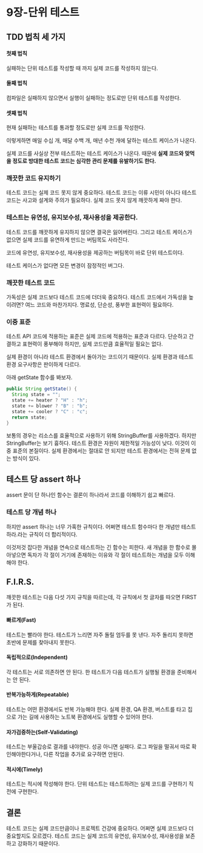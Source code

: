 9장-단위 테스트
====================================

## TDD 법칙 세 가지
#### 첫째 법칙
실패하는 단위 테스트를 작성할 때 까지 실제 코드를 작성하지 않는다.

#### 둘째 법칙
컴파일은 실패하지 않으면서 실행이 실패하는 정도로만 단위 테스트를 작성한다.

#### 셋째 법칙
현재 실패하는 테스트를 통과할 정도로만 실제 코드를 작성한다.


이렇게하면 매일 수십 개, 매달 수백 개, 매년 수천 개에 달하는 테스트 케이스가 나온다.

실제 코드를 사실상 전부 테스트하는 테스트 케이스가 나온다. 때문에 **실제 코드와 맞먹을 정도로 방대한 테스트 코드는 심각한 관리 문제를 유발하기도 한다.**

### 깨끗한 코드 유지하기
테스트 코드는 실제 코드 못지 않게 중요하다. 테스트 코드는 이류 시민이 아니다 테스트 코드는 사고와 설계와 주의가 필요하다. 실제 코드 못지 않게 깨끗하게 짜야 한다.

### 테스트는 유연성, 유지보수성, 재사용성을 제공한다.
테스트 코드를 깨끗하게 유지하지 않으면 결국은 잃어버린다. 그리고 테스트 케이스가 없으면 실제 코드를 유연하게 만드는 버팀목도 사라진다.

코드에 유연성, 유지보수성, 재사용성을 제공하는 버팀목이 바로 단위 테스트이다.

테스트 케이스가 없다면 모든 변경이 잠정적인 버그다.

### 깨끗한 테스트 코드
가독성은 실제 코드보다 테스트 코드에 더더욱 중요하다. 테스트 코드에서 가독성을 높이려면? 여느 코드와 마찬가지다. 명료성, 단순성, 풍부한 표현력이 필요하다.

### 이중 표준
테스트 API 코드에 적용하는 표준은 실제 코드에 적용하는 표준과 다르다. 단순하고 간결하고 표현력이 풍부해야 하지만, 실제 코드만큼 효율적일 필요는 없다.

실제 환경이 아니라 테스트 환경에서 돌아가는 코드이기 때문이다. 실제 환경과 테스트 환경 요구사항은 판이하게 다르다.

아래 getState 함수를 봐보자.

```java
public String getState() {
  String state = "";
  state += heater ? "H" : "h";
  state += blower ? "B" : "b";
  state += cooler ? "C" : "c";
  return state;
}

```

보통의 경우는 리소스를 효율적으로 사용하기 위해 StringBuffer를 사용하겠다. 하지만 StringBuffer는 보기 흉하다. 테스트 환경은 자원이 제한적일 가능성이 낮다.
이것이 이중 표준의 본질이다. 실제 환경에서는 절대로 안 되지만 테스트 환경에서는 전혀 문제 없는 방식이 있다.


## 테스트 당 assert 하나
assert 문이 단 하나인 함수는 결론이 하나라서 코드를 이해하기 쉽고 빠르다.

### 테스트 당 개념 하나
하지만 assert 하나는 너무 가혹한 규칙이다. 어쩌면 테스트 함수마다 한 개념만 테스트하라.라는 규칙이 더 합리적이다.

이것저것 잡다한 개념을 연속으로 테스트하는 긴 함수는 피한다. 새 개념을 한 함수로 몰아넣으면 독자가 각 절이 거기에 존재하는 이유와 각 절이 테스트하는 개념을 모두 이해해야 한다.

## F.I.R.S.
깨끗한 테스트는 다음 다섯 가지 규칙을 따르는데, 각 규칙에서 첫 글자를 따오면 FIRST가 된다.

#### 빠르게(Fast)
테스트는 빨라야 한다. 테스트가 느리면 자주 돌릴 엄두를 못 낸다. 자주 돌리지 못하면 초반에 문제를 찾아내지 못한다.

#### 독립적으로(Independent)
각 테스트는 서로 의존하면 안 된다. 한 테스트가 다음 테스트가 실행될 환경을 준비해서는 안 된다.

#### 반복가능하게(Repeatable)
테스트는 어떤 환경에서도 반복 가능해야 한다. 실제 환경, QA 환경, 버스트를 타고 집으로 가는 길에 사용하는 노트북 환경에서도 실행할 수 있어야 한다.

#### 자가검증하는(Self-Validating)
테스트는 부울갑승로 결과를 내야한다. 성공 아니면 실패다. 로그 파일을 떨궈서 따로 확인해야한다거나, 다른 작업을 추가로 요구하면 안된다.

#### 적시에(Timely)
테스트는 적시에 작성해야 한다. 단위 테스트는 테스트하려는 실제 코드를 구현하기 직전에 구현한다.

## 결론

테스트 코드는 실제 코드만큼이나 프로젝트 건강에 중요하다. 어쩌면 실제 코드보다 더 중요할지도 모르겠다. 테스트 코드는 실제 코드의 유연성, 유지보수성, 재사용성을 보존하고 강화하기 때문이다.
